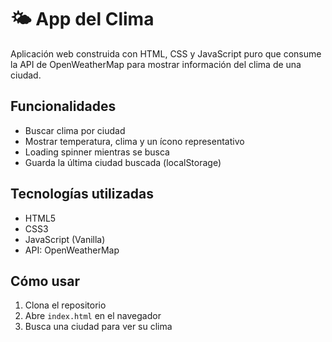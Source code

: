 # 🌤️ App del Clima

Aplicación web construida con HTML, CSS y JavaScript puro que consume la API de OpenWeatherMap para mostrar información del clima de una ciudad.

## Funcionalidades
- Buscar clima por ciudad
- Mostrar temperatura, clima y un ícono representativo
- Loading spinner mientras se busca
- Guarda la última ciudad buscada (localStorage)

## Tecnologías utilizadas
- HTML5
- CSS3
- JavaScript (Vanilla)
- API: OpenWeatherMap

## Cómo usar
1. Clona el repositorio
2. Abre `index.html` en el navegador
3. Busca una ciudad para ver su clima
